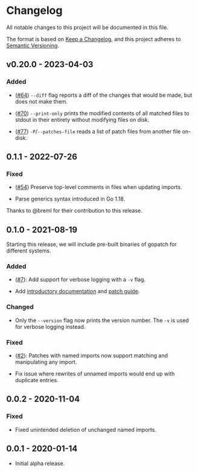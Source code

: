 # Changelog

All notable changes to this project will be documented in this file.

The format is based on [Keep a Changelog](https://keepachangelog.com/en/1.0.0/),
and this project adheres to [Semantic Versioning](https://semver.org/spec/v2.0.0.html).

## v0.20.0 - 2023-04-03
### Added
- ([#64]) `--diff` flag reports a diff of the changes that would be made, but does not
  make them.
- ([#70]) `--print-only` prints the modified contents of all matched files to stdout in
  their entirety without modifying files on disk.
- ([#77]) `-P`/`--patches-file` reads a list of patch files from another file on-disk.

  [#64]: https://github.com/uber-go/gopatch/pull/64
  [#70]: https://github.com/uber-go/gopatch/pull/70
  [#77]: https://github.com/uber-go/gopatch/pull/77

## 0.1.1 - 2022-07-26
### Fixed
- ([#54]) Preserve top-level comments in files when updating imports.
- Parse generics syntax introduced in Go 1.18.

  [#54]: https://github.com/uber-go/gopatch/issues/54

Thanks to @breml for their contribution to this release.

## 0.1.0 - 2021-08-19
Starting this release, we will include pre-built binaries of gopatch for
different systems.

### Added
- ([#7]): Add support for verbose logging with a `-v` flag.
- Add [introductory documentation] and [patch guide].

  [introductory documentation]: https://github.com/uber-go/gopatch/blob/main/README.md
  [patch guide]: https://github.com/uber-go/gopatch/blob/main/docs/PatchesInDepth.md
  [#7]: https://github.com/uber-go/gopatch/issues/7

### Changed
- Only the `--version` flag now prints the version number. The `-v` is used for
  verbose logging instead.

### Fixed
- ([#2]): Patches with named imports now support matching and manipulating any
  import.
- Fix issue where rewrites of unnamed imports would end up with duplicate
  entries.

  [#2]: https://github.com/uber-go/gopatch/issues/2

## 0.0.2 - 2020-11-04
### Fixed
- Fixed unintended deletion of unchanged named imports.

## 0.0.1 - 2020-01-14

- Initial alpha release.
